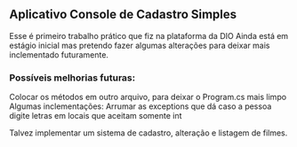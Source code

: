
## Aplicativo Console de Cadastro Simples


Esse é primeiro trabalho prático que fiz na plataforma da DIO
Ainda está em estágio inicial mas pretendo fazer algumas alterações para deixar mais inclementado futuramente.


### Possíveis melhorias futuras:

Colocar os métodos em outro arquivo, para deixar o Program.cs mais limpo
Algumas inclementações:
Arrumar as exceptions que dá caso a pessoa digite letras em locais que aceitam somente int

Talvez implementar um sistema de cadastro, alteração e listagem de filmes.
